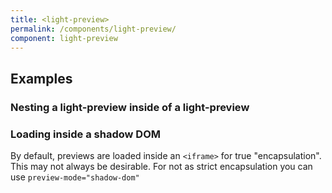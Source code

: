 ```yaml
---
title: <light-preview>
permalink: /components/light-preview/
component: light-preview
---
```


## Examples

<light-preview>
  <script type="text/plain" slot="preview-html">
    <button>Displaying a super cool button</button>
  </script>
  <script type="text/plain" slot="code">
    <style>
      light-preview::part(iframe) {
        height: 80px;
      }
    </style>

    <light-preview>
      <template slot="code">
        <button>Displaying a super cool button</button>
      </template>
    </light-preview>

    <script type="module">
      import LightPreview from "./exports/light-preview.js";
      LightPreview.define()
    &lt;/script>
  </script>
</light-preview>

### Nesting a light-preview inside of a light-preview

<light-preview>
  <template slot="code">
    <style>
      light-preview::part(iframe) {
        height: 80px;
      }
    </style>

    <light-preview>
      <template slot="code">
        <button>Displaying a super cool button</button>
      </template>
    </light-preview>

    <script type="module">
      import LightPreview from "light-pen/exports/light-preview.js"
      LightPreview.define()
    </script>
  </template>

  <template slot="preview-html">
    <style>
      light-preview::part(iframe) {
        height: 80px;
      }
    </style>

    <light-preview>
      <template slot="code">
        <button>Displaying a super cool button</button>
      </template>
    </light-preview>

    <script type="module">
      import LightPreview from "<%= find_asset "../exports/light-preview.js" %>"
      LightPreview.define()
    </script>
  </template>
</light-preview>


### Loading inside a shadow DOM

By default, previews are loaded inside an `<iframe>` for true "encapsulation". This may not always be desirable.
For not as strict encapsulation you can use `preview-mode="shadow-dom"`

<light-preview preview-mode="shadow-dom">
  <template slot="code">
    <light-preview preview-mode="shadow-dom">
      <template slot="code">
        <style>
          button.button {
            border-color: gray;
          }
        </style>

        <button class="light-button">Displaying a super cool button not inside an iframe</button>

        <br>
        <p>
          This button lives in a "Shadow DOM" and not inside an iframe!!
        </p>
      </template>
    </light-preview>

    <script type="module">
      import LightPreview from "<%= find_asset "../exports/light-preview.js" %>"
      LightPreview.define()
    </script>
  </template>
</light-preview>


### Adding Additional buttons

<style>
  #additional-buttons button {
    appearance: none;
    -webkit-appearance: none;
    background-color: inherit;
    padding: 0.4em 0.6em;
    color: inherit;
    border: 1px solid lightgray;
    border-bottom-color: transparent;
    border-right-color: transparent;
    height: 100%;
    border-radius: 0;
  }


  #additional-buttons button:focus-visible {
    outline: 2px solid hsl(203, 77%, 43%);
  }

  @supports not selector(:focus-visible) {
    #additional-buttons button:focus-within {
      outline: 2px solid hsl(203, 77%, 43%);
    }
  }

  #additional-buttons button:hover {
    cursor: pointer;
    color: hsla(203, 77%, 43%);
    background-color: hsla(203, 77%, 43%, 0.1);
  }
</style>

<light-preview id="additional-buttons">
  <template slot="code">
    <style>
      #additional-buttons button {
        appearance: none;
        -webkit-appearance: none;
        background-color: inherit;
        padding: 0.4em 0.6em;
        color: inherit;
        border: 1px solid lightgray;
        border-bottom-color: transparent;
        border-right-color: transparent;
        height: 100%;
        border-radius: 0;
      }

      #additional-buttons button:focus-visible {
        outline: 2px solid hsl(203, 77%, 43%);
      }

      @supports not selector(:focus-visible) {
        #additional-buttons button:focus-within {
          outline: 2px solid hsl(203, 77%, 43%);
        }
      }

      #additional-buttons button:hover {
        cursor: pointer;
        color: hsla(203, 77%, 43%);
        background-color: hsla(203, 77%, 43%, 0.1);
      }

      light-preview::part(iframe) {
        height: 80px;
      }

    </style>

    <light-preview id="additional-buttons">
      <template slot="code">
        <div>Showing off more buttons</div>
      </template>

      <button class="light-button" slot="actions">HTML</button>
      <button class="light-button" slot="actions">Codepen</button>
    </light-preview>

    <script type="module">
      import LightPreview from "<%= find_asset "../exports/light-preview.js" %>"
      LightPreview.define()
    </script>
  </template>

  <button slot="actions">HTML</button>
  <button slot="actions">Codepen</button>
</light-preview>

### Escaping nested script tags

<light-preview preview-mode="shadow-dom">
  <script type="text/plain" slot="code">
    <light-code>
      <script type="text/plain" slot="code">
        <html>
          <head></head>
          <body>
            Hello World
            <script>
              console.log("Hello World")
            &lt;/script>
          </body>
        </html>
      &lt;/script>
    </light-code>
  </script>
</light-preview>

### Highlight Lines

<light-preview preview-mode="shadow-dom" highlight-lines="{2}">
  <script type="text/plain" slot="preview-html">
    View Source code for more.
  </script>
  <script type="text/plain" slot="code">
    <light-preview preview-mode="shadow-dom" highlight-lines="{2}">
      <script type="text/plain" slot="preview-html">
        View Source code for more.
      &lt;/script>
    </light-preview>
  </script>
</light-preview>


If you check the source code in the above example, you'll notice a `&lt;/script>`.

## Additional Notes

For more on why script tags are used, check out [Why script tags](/references/why-script-tags/)
for further reading.
